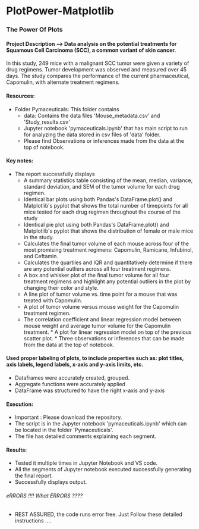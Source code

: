 # PlotPower-Matplotlib
### The Power Of Plots
#### Project Description --> Data analysis on the potential treatments for Squamous Cell Carcinoma (SCC), a common variant of skin cancer.
In this study, 249 mice with a malignant SCC tumor were given a variety of drug regimens. Tumor development was observed and measured over 45 days. The study compares the performance of the current pharmaceutical, Capomulin, with alternate treatment regimens. 

#### Resources:
   * Folder Pymaceuticals: This folder contains 
      * data: Contains the data files 'Mouse_metadata.csv' and 'Study_results.csv'
      * Jupyter notebook 'pymaceuticals.ipynb' that has main script to run for analyzing the data stored in csv files of 'data' folder.
      * Please find Observations or inferences made from the data at the top of notebook.
#### Key notes:
   * The report successfully displays 
      * A summary statistics table consisting of the mean, median, variance, standard deviation, and SEM of the tumor volume for each drug regimen.
      * Identical bar plots using both Pandas's DataFrame.plot() and Matplotlib's pyplot that shows the total number of timepoints for all mice tested for each drug regimen throughout the course of the study
      * Identical pie plot using both Pandas's DataFrame.plot() and Matplotlib's pyplot that shows the distribution of female or male mice in the study.
	  * Calculates the final tumor volume of each mouse across four of the most promising treatment regimens: Capomulin, Ramicane, Infubinol, and Ceftamin.      
	  * Calculates the quartiles and IQR and quantitatively determine if there are any potential outliers across all four treatment regimens.      
	  * A box and whisker plot of the final tumor volume for all four treatment regimens and highlight any potential outliers in the plot by changing their color and style.
      * A line plot of tumor volume vs. time point for a mouse that was treated with Capomulin.
      * A plot of tumor volume versus mouse weight for the Capomulin treatment regimen.
      * The correlation coefficient and linear regression model between mouse weight and average tumor volume for the Capomulin treatment. 
	* A plot for linear regression model on top of the previous scatter plot.
	* Three observations or inferences that can be made from the data at the top of notebook.
 
#### Used proper labeling of plots, to include properties such as: plot titles, axis labels, legend labels, x-axis and y-axis limits, etc.
   * Dataframes were accurately created, grouped.
   * Aggregate functions were accurately applied
   * DataFrame was structured to have the right x-axis and y-axis

#### Execution:
  * Important : Please download the repository.
  * The script is in the Jupyter notebook 'pymaceuticals.ipynb' which can be located in the folder 'Pymaceuticals'.
  * The file has detailed comments explaining each segment.
    
#### Results:
   * Tested it multiple times in Jupyter Notebook and VS code.
   * All the segments of Jupyter notebook executed successfully generating the final report.
   * Successfully displays output.

###### eRRORS !!!! What ERRORS ????
* REST ASSURED, the code runs error free. Just Follow these detailed instructions ....


